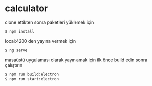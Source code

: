 # calculator

clone ettikten sonra paketleri yüklemek için

```sh
$ npm install
```

local:4200 den yayına vermek için

```sh
$ ng serve
```

masaüstü uygulaması olarak yayınlamak için ilk önce build edin sonra çalıştırın

```sh
$ npm run build:electron
$ npm run start:electron
```
